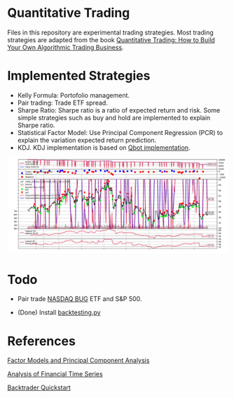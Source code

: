 # Quantitative Trading

Files in this repository are experimental trading strategies.
Most trading strategies are adapted from the book [Quantitative Trading: How to Build Your Own Algorithmic Trading Business](https://epchan.com/books/).

# Implemented Strategies
- Kelly Formula: Portofolio management.
- Pair trading: Trade ETF spread. 
- Sharpe Ratio: Sharpe ratio is a ratio of expected return and risk. Some simple strategies such as buy and hold are implemented to explain Sharpe ratio.
- Statistical Factor Model: Use Principal Component Regression (PCR) to explain the variation expected return prediction.
- KDJ. KDJ implementation is based on [Qbot implementation](https://github.com/UFund-Me/Qbot/blob/main/pytrader/doc/04.kdj_with_macd/kdj.py).

![KDJ TENB](res/TENB_KDJ.png)

# Todo
- Pair trade [NASDAQ BUG](https://www.globalxetfs.com/funds/bug/) ETF and S&P 500.

- (Done) Install [backtesting.py](https://kernc.github.io/backtesting.py/)

# References
[Factor Models and Principal Component Analysis](http://www.fsb.miamioh.edu/lij14/672_2014_s10.pdf)

[Analysis of Financial Time Series](https://www.google.com/url?sa=t&rct=j&q=&esrc=s&source=web&cd=&cad=rja&uact=8&ved=2ahUKEwiZmtf95on_AhXNilwKHeIADt0QFnoECAoQAQ&url=https%3A%2F%2Fcpb-us-w2.wpmucdn.com%2Fblog.nus.edu.sg%2Fdist%2F0%2F6796%2Ffiles%2F2017%2F03%2Fanalysis-of-financial-time-series-copy-2ffgm3v.pdf&usg=AOvVaw3guhNjv9ee67BeV-s7VPC7)

[Backtrader Quickstart](https://www.backtrader.com/docu/quickstart/quickstart/)

